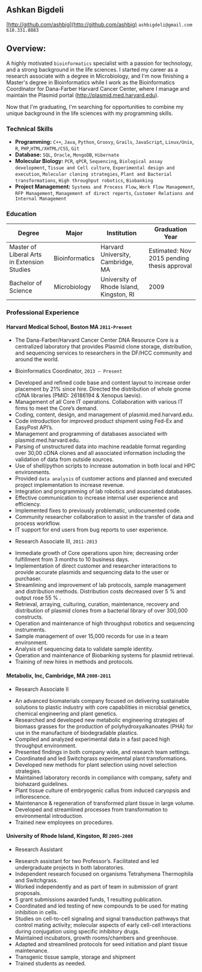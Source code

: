 ## Ashkan Bigdeli

[http://github.com/ashbig](http://github.com/ashbig)  `ashbigdeli@gmail.com`          `610.331.8883`                                                     


## Overview:

A highly motivated `bioinformatics` specialist with a passion for technology, and a strong background in the life sciences. I started
my career as a research associate with a degree in Microbiology, and I'm now finishing a Master's degree in Bioinformatics while
I work as the Bioinformatics Coordinator for Dana-Farber Harvard Cancer Center, where I manage and maintain the Plasmid portal (http://plasmid.med.harvard.edu).

Now that I'm graduating, I'm searching for opportunities to combine my unique background in the life sciences with my programming skills.


### Technical Skills

* **Programming:** `C++`, `Java`, `Python`, `Groovy`, `Grails`, `JavaScript`, `Linux/Unix`, `R`, `PHP`,`HTML/XHTML/CSS`, `Git`
* **Database:** `SQL`, `Oracle`, `MongoDB`, `Hibernate`
* **Molecular Biology:** `PCR`, `qPCR`, `Sequencing`, `Biological assay development`, `Tissue and Cell culture`, `Experimental design and execution`, `Molecular cloning strategies`, `Plant and Bacterial transformations`, `High throughput robotics`, `Biobanking`
* **Project Management:** `Systems and Process Flow`, `Work Flow Management`, `RFP Management`, `Management of direct reports`, `Customer Relations and Internal Management`

### Education
| Degree | Major | Institution | Graduation Year| 
|-------|-------|-------------|-----------------|
| Master of Liberal Arts in Extension Studies |  Bioinformatics | Harvard University, Cambridge, MA  | Estimated: Nov 2015 pending thesis approval
| Bachelor of Science | Microbiology| University of Rhode Island, Kingston, RI| 2009 |

### Professional Experience

#### Harvard Medical School, Boston MA `2011-Present`
  - The Dana-Farber/Harvard Cancer Center DNA Resource Core is a centralized laboratory that provides Plasmid clone storage, distribution, and sequencing services to researchers in the DF/HCC community and around the world.

* Bioinformatics Coordinator, `2013 – Present`
 - Developed and refined code base and content layout to increase order placement by 21% since hire. Directed the distribution of whole gnome cDNA libraries (PMID: 26186194 & Xenopus laevis). 
 - Management of all Core IT operations. Collaboration with various IT firms to meet the Core’s demand.
 - Coding, content, design, and management of plasmid.med.harvard.edu.
 - Code introduction for improved product shipment using Fed-Ex and EasyPost API’s.
 - Management and programming of databases associated with plasmid.med.harvard.edu.
 - Parsing of unstructured data into machine readable format regarding over 30,00 cDNA clones and all associated information including the validation of data from outside sources. 
 - Use of shell/python scripts to increase automation in both local and HPC environments.
 - Provided `data analysis` of customer actions and planned and executed project implementation to increase revenue. 
 - Integration and programming of lab robotics and associated databases.
 - Effective communication to increase internal user experience and efficiency. 
 - Implemented fixes to previously problematic, undocumented code. 
 - Community researcher collaboration to assist in the transfer of data and process workflow.
 - IT support for end users from bug reports to user experience. 
 
 
* Research Associate III, `2011-2013`
 - Immediate growth of Core operations upon hire; decreasing order fulfillment from 3 months to 10 business days. 
 - Implementation of direct customer and researcher interactions to provide accurate plasmids and sequencing data to the user or purchaser.
 - Streamlining and improvement of lab protocols, sample management and distribution methods. Distribution costs decreased over 5 % and output rose 55 % .
 - Retrieval, arraying, culturing, curation, maintenance, recovery and distribution of plasmid clones from a bacterial library of over 300,000 constructs.
 - Operation and maintenance of high throughput robotics and sequencing instruments.
 - Sample management of over 15,000 records for use in a team environment.
 - Analysis of sequencing data to validate sample identity.
 - Operation and maintenance of Biobanking systems for plasmid retrieval.
 - Training of new hires in methods and protocols.

#### Metabolix, Inc, Cambridge, MA `2008-2011`	
* Research Associate II
 - An advanced biomaterials company focused on delivering sustainable solutions to plastic industry with core capabilities in microbial genetics, chemical engineering and plant genetics.
 - Researched and developed new metabolic engineering strategies of biomass grasses for the production of polyhydroxyalkanoates (PHA) for use in the manufacture of biodegradable plastics.
 - Compiled and analyzed experimental data in a fast paced high throughput environment.
 - Presented findings in both company wide, and research team settings.
 - Coordinated and led Switchgrass experimental plant transformations.
 - Developed new methods for plant selection using novel selection strategies.
 - Maintained laboratory records in compliance with company, safety and biohazard guidelines.
 - Plant tissue culture of embryogenic callus from induced caryopsis and inflorescence.
 - Maintenance & regeneration of transformed plant tissue in large volume.
 - Developed and streamlined processes from transformation to environmental introduction.
 - Trained new employees on procedures.

#### University of Rhode Island, Kingston, RI `2005-2008` 
* Research Assistant
 - Research assistant for two Professor’s. Facilitated and led undergraduate projects in both laboratories. 
 - Independent research focused on organisms Tetrahymena Thermophila and Switchgrass. 
 - Worked independently and as part of team in submission of grant proposals.
 - 5 grant submissions awarded funds, 1 resulting publication.
 - Coordinated and led testing of new compounds to be used for mating inhibition in cells.
 - Studies on cell-to-cell signaling and signal transduction pathways that control mating activity; molecular aspects of early cell-cell interactions during conjugation using specific inhibitory drugs. 
 - Maintained incubators, growth rooms/chambers and greenhouse.
 - Adapted and streamlined protocols for seed initiation and plant tissue maintenance.
 - Transgenic tissue sample, storage and shipment
 - Trained students as needed.
